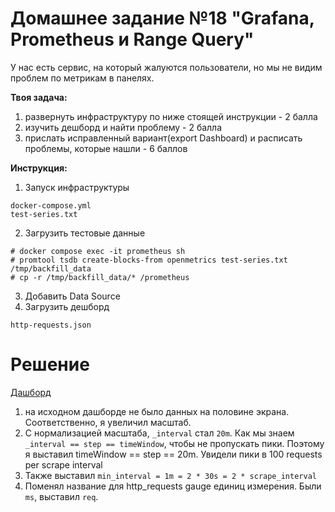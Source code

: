# Домашнее задание №18 "Grafana, Prometheus и Range Query"

У нас есть сервис, на который жалуются пользователи, но мы не видим проблем по метрикам в панелях.

**Твоя задача:**
1) развернуть инфраструктуру по ниже стоящей инструкции - 2 балла
2) изучить дешборд и найти проблему - 2 балла
3) прислать исправленный вариант(export Dashboard) и расписать проблемы, которые нашли - 6 баллов

**Инструкция:**
1) Запуск инфраструктуры
```
docker-compose.yml
test-series.txt
```
2) Загрузить тестовые данные
```
# docker compose exec -it prometheus sh
# promtool tsdb create-blocks-from openmetrics test-series.txt /tmp/backfill_data
# cp -r /tmp/backfill_data/* /prometheus
```
3) Добавить Data Source
4) Загрузить дешборд
```
http-requests.json
```

# Решение

[Дашборд](http-requests-corrected.json)

1) на исходном дашборде не было данных на половине экрана. Соответственно, я увеличил масштаб. 
2) С нормализацией масштаба, `_interval` стал `20m`. Как мы знаем `_interval == step == timeWindow`, чтобы не пропускать пики. Поэтому я выставил timeWindow == step == 20m. Увидели пики в 100 requests per scrape interval 
3) Также выставил `min_interval = 1m = 2 * 30s = 2 * scrape_interval`
4) Поменял название для http_requests gauge единиц измерения. Были `ms`, выставил `req`.	


